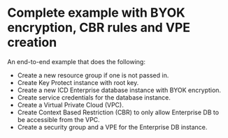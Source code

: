 # Complete example with BYOK encryption, CBR rules and VPE creation

An end-to-end example that does the following:

- Create a new resource group if one is not passed in.
- Create Key Protect instance with root key.
- Create a new ICD Enterprise database instance with BYOK encryption.
- Create service credentials for the database instance.
- Create a Virtual Private Cloud (VPC).
- Create Context Based Restriction (CBR) to only allow Enterprise DB to be accessible from the VPC.
- Create a security group and a VPE for the Enterprise DB instance.

